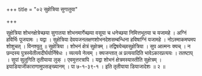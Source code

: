 +++
title = "०२ सुक्षेत्रिया सुगातुया"

+++

सुक्षेत्रिया शोभनक्षेत्रेच्छया सुगातया शोभनमार्गेच्छया वसूया च धनेच्छया निमित्तभूतया च यजामहे । अग्निं हविर्भिः पूजयामः । यद्वा । सुक्षेत्रिया देवयजनलक्षणशोभनदेशसम्बन्धिना हविषाग्निं यजामहे । नोऽस्माकमघमप शोशुचत् । विनश्युतु ॥ सुक्षेत्रिया । शोभनं क्षेत्रं सुक्षेत्रम् । तद्विषयेच्छासुक्षेत्रिया । सुप आत्मनः क्यच् । न छन्दस्य पुत्रस्येतीत्वदीर्घयोर्निषेधः । व्यत्यये नेत्वम् । क्यजन्तात् अ प्रत्ययादिति भावेऽकारप्रत्ययः । ततष्टाप् । सुपां सुलुगिति तृतीयाया लुक् । एवमुत्तरत्रापि । यद्वा शोभनं क्षेत्रमस्यास्तीति सुक्षेत्रम् । इयाडियाजीकाराणामुपसङ्ख्यानम् । पा ७-१-३९-१ । इति तृतीयाया डियाजादेशः ॥ २ ॥